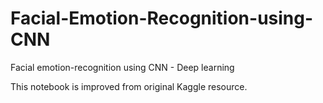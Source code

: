 # Facial-Emotion-Recognition-using-CNN
Facial emotion-recognition using CNN - Deep learning

This notebook is improved from original Kaggle resource.
